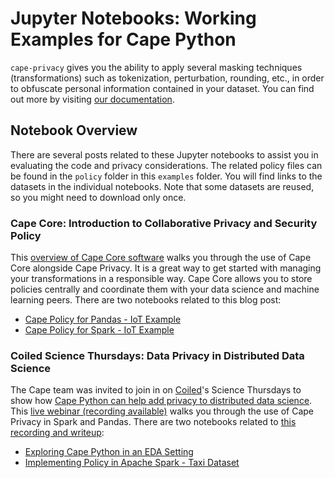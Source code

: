 # Jupyter Notebooks: Working Examples for Cape Python

`cape-privacy` gives you the ability to apply several masking techniques (transformations) such as tokenization, perturbation, rounding, etc., in order to obfuscate personal information contained in your dataset. You can find out more by visiting [our documentation](https://docs.capeprivacy.com/libraries/cape-python/).

## Notebook Overview

There are several posts related to these Jupyter notebooks to assist you in evaluating the code and privacy considerations. The related policy files can be found in the `policy` folder in this `examples` folder. You will find links to the datasets in the individual notebooks. Note that some datasets are reused, so you might need to download only once.

### Cape Core: Introduction to Collaborative Privacy and Security Policy

This [overview of Cape Core software]() walks you through the use of Cape Core alongside Cape Privacy. It is a great way to get started with managing your transformations in a responsible way. Cape Core allows you to store policies centrally and coordinate them with your data science and machine learning peers. There are two notebooks related to this blog post:

- [Cape Policy for Pandas - IoT Example](https://github.com/capeprivacy/cape-python/blob/master/examples/notebooks/Cape%20Policy%20for%20Pandas%20-%20IoT%20Example.ipynb)
- [Cape Policy for Spark - IoT Example](https://github.com/capeprivacy/cape-python/blob/master/examples/notebooks/Cape%20Policy%20for%20Spark%20-%20IoT%20Example.ipynb)

### Coiled Science Thursdays: Data Privacy in Distributed Data Science

The Cape team was invited to join in on [Coiled](https://coiled.io/)'s Science Thursdays to show how [Cape Python can help add privacy to distributed data science](https://coiled.io/blog/data-privacy-distributed-compute.html). This [live webinar (recording available)](https://www.youtube.com/watch?v=cIvv8EGMDY0&feature=youtu.be) walks you through the use of Cape Privacy in Spark and Pandas. There are two notebooks related to [this recording and
writeup](https://coiled.io/blog/data-privacy-distributed-compute.html): 

- [Exploring Cape Python in an EDA Setting](https://github.com/capeprivacy/cape-python/blob/master/examples/notebooks/Cape%20Python%20with%20Pandas%20-%20IoT%20Exploratory%20Data%20Analysis.ipynb)
- [Implementing Policy in Apache Spark - Taxi Dataset](https://github.com/capeprivacy/cape-python/blob/master/examples/notebooks/Cape%20Python%20with%20PySpark%20-%20Taxi%20Dataset.ipynb)


